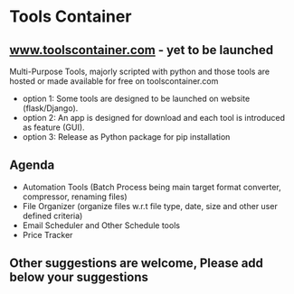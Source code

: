 # Tools Container
## www.toolscontainer.com   - yet to be launched
Multi-Purpose Tools, majorly scripted with python and those tools are hosted or made available for free on toolscontainer.com

- option 1: Some tools are designed to be launched on website (flask/Django).
- option 2: An app is designed for download and each tool is introduced as feature (GUI).
- option 3: Release as Python package for pip installation

## Agenda
- Automation Tools (Batch Process being main target format converter, compressor, renaming files)
- File Organizer (organize files w.r.t file type, date, size and other user defined criteria)
- Email Scheduler and Other Schedule tools
- Price Tracker

## Other suggestions are welcome, Please add below your suggestions
